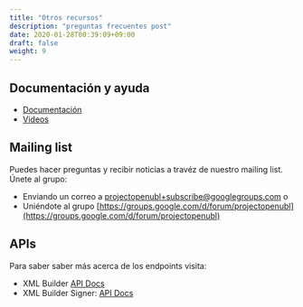 ```yaml
---
title: "Otros recursos"
description: "preguntas frecuentes post"
date: 2020-01-28T00:39:09+09:00
draft: false
weight: 9
---
```


## Documentación y ayuda

- [Documentación](https://project-openubl.gitbook.io/xml-builder/)
- [Videos](https://www.youtube.com/channel/UChq3xxjyDgjcU346rp0bbtA/)

## Mailing list

Puedes hacer preguntas y recibir noticias a travéz de nuestro mailing list.
Únete al grupo:

- Enviando un correo a [projectopenubl+subscribe@googlegroups.com](mailto:projectopenubl+subscribe@googlegroups.com) o
- Uniéndote al grupo [https://groups.google.com/d/forum/projectopenubl](https://groups.google.com/d/forum/projectopenubl)

## APIs

Para saber saber más acerca de los endpoints visita:

- XML Builder [API Docs](https://app.swaggerhub.com/apis-docs/project-openubl/xml-builder)
- XML Builder Signer: [API Docs](https://app.swaggerhub.com/apis-docs/project-openubl/xml-builder-signer)

